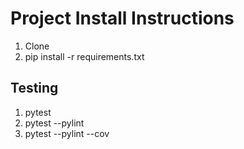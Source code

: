 # Project Install Instructions

1. Clone
2. pip install -r requirements.txt

## Testing

1. pytest
2. pytest --pylint
3. pytest --pylint --cov
